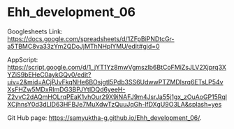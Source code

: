# Ehh_development_06

Googlesheets Link: https://docs.google.com/spreadsheets/d/1ZFpBiPNDtcGr-a5TBMC8va33zYm2QDoJjMThNHplYMU/edit#gid=0

AppScript: https://script.google.com/d/1_jYT1Yz8mwVgmszlb6BtCoFMiZsJLV2Xjprq3XYZiS9bEHeC0aykGQv0/edit?uiv=2&mid=ACjPJvFkqNHe6BOsjgtI5Pdb3SS6UdwwPTZMDlsrq6ETsLP54vXsFHZw5MDxRImDG3BPJYtIDQd6yeeH-Z2vvC2dAQmHOLrqPEaK1vhOur29X9iNAFJ9m4JsrJa55j1gx_zOuAoGP15RqlXCjhnsY0d3dLlD63HFBJe7MuXdwTzQuuJqGh-lfDXgU9O3LA&splash=yes

Git Hub page: https://samyuktha-g.github.io/Ehh_development_06/.
